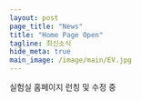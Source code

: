 ```yaml
---
layout: post
page_title: "News"
title: "Home Page Open"
tagline: 최신소식
hide_meta: true
main_image: /image/main/EV.jpg
---
```


실험실 홈페이지 런칭 및 수정 중

